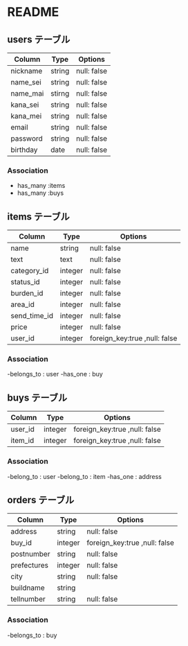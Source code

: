 # README

## users テーブル

| Column    | Type     | Options     |
| --------  | -------- | ----------- |
| nickname  | string   | null: false |
| name_sei  | string   | null: false |
| name_mai  | stirng   | null: false |
| kana_sei  | string   | null: false |
| kana_mei  | string   | null: false |
| email     | string   | null: false |
| password  | string   | null: false |
| birthday  | date     | null: false |



 ### Association
 - has_many :items
 - has_many :buys

## items テーブル

| Column       | Type      | Options     | 
| --------     | --------- | ----------- |
| name         |  string    | null: false |
| text         | text      | null: false |
| category_id  | integer   | null: false |
| status_id    | integer   | null: false |
| burden_id    | integer   | null: false |
| area_id      | integer   | null: false |
| send_time_id | integer   | null: false |
| price        | integer   | null: false |
| user_id      | integer   | foreign_key:true ,null: false|


### Association
-belongs_to : user
-has_one : buy

## buys テーブル

| Column   | Type        | Options          |
| -------- | ----------  | -----------      |
| user_id  | integer     | foreign_key:true ,null: false |
| item_id  | integer     | foreign_key:true ,null: false |

### Association
-belong_to : user
-belong_to : item
-has_one : address

## orders テーブル

| Column      | Type       | Options     | 
| ----------- | ---------- | ----------- |
| address     | string     | null: false |
| buy_id      | integer    | foreign_key:true ,null: false|
| postnumber  | string     | null: false |
| prefectures | integer    | null: false |
| city        | string     | null: false |
| buildname   | string     |             |
| tellnumber  | string     | null: false | 




### Association
 -belongs_to : buy
